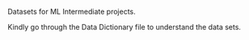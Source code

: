 Datasets for ML Intermediate projects.

Kindly go through the Data Dictionary file to understand the data sets.
